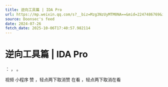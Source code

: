 ```yaml
---
title: 逆向工具篇 | IDA Pro
url: https://mp.weixin.qq.com/s?__biz=Mzg3NzUyMTM0NA==&mid=2247486769&idx=1&sn=3c4bd591a8c8316acf66d705c4325165
source: Doonsec's feed
date: 2024-07-26
fetch_date: 2025-10-06T17:40:57.982114
---
```


# 逆向工具篇 | IDA Pro

：
，
。

视频
小程序
赞
，轻点两下取消赞
在看
，轻点两下取消在看